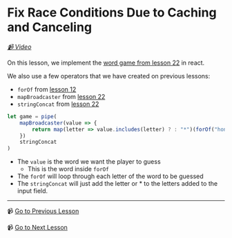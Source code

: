 # Fix Race Conditions Due to Caching and Canceling

*[📹 Video](https://egghead.io/lessons/egghead-fix-race-conditions-due-to-caching-and-canceling)*
 
On this lesson, we implement the [word game from lesson 22](https://egghead.io/lessons/egghead-building-a-word-matching-game-by-composing-callbacks) in react.

We also use a few operators that we have created on previous lessons:

- `forOf` from [lesson 12](https://egghead.io/lessons/egghead-pass-an-array-to-a-callback-with-a-forof-function)
- `mapBroadcaster` from [lesson 22](https://egghead.io/lessons/egghead-building-a-word-matching-game-by-composing-callbacks)
- `stringConcat` from [lesson 22](https://egghead.io/lessons/egghead-building-a-word-matching-game-by-composing-callbacks)


```javascript
let game = pipe(
    mapBroadcaster(value => {
        return map(letter => value.includes(letter) ? : "*")(forOf("honeycomb"))
    })
    stringConcat
)
```

- The `value` is the word we want the player to guess
  - This is the word inside `forOf`
- The `forOf` will loop through each letter of the word to be guessed
- The `stringConcat` will just add the letter or * to the letters added to the input field.

---

📹 [Go to Previous Lesson](https://egghead.io/lessons/egghead-save-network-requests-by-using-a-cache)

📹 [Go to Next Lesson](https://egghead.io/lessons/egghead-implement-the-word-game-in-react-with-usebroadcaster)
